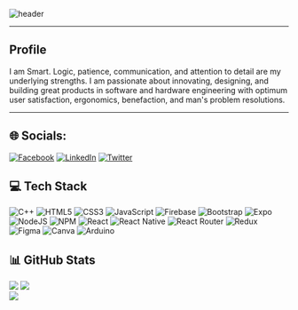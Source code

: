 ![header](https://capsule-render.vercel.app/api?type=waving&&color=0:6704E5,100:E50E42&height=130&section=footer&fontColor=FFFFFF&text=Hello%20there!%20👋&fontSize=30&reversal=true&fontAlignY=70)

<hr/>
<h2>Profile</h2>
<p>
  I am Smart. Logic, patience, communication, and attention to detail are my underlying strengths. I am passionate about innovating, designing, and building great products in software and hardware engineering with optimum user satisfaction, ergonomics, benefaction, and man's problem resolutions.
</p>

<hr/>
<h2>🌐 Socials:</h2>

[![Facebook](https://img.shields.io/badge/Facebook-%231877F2.svg?logo=Facebook&logoColor=white)](https://facebook.com/profile.php?id=100068909057734) [![LinkedIn](https://img.shields.io/badge/LinkedIn-%230077B5.svg?logo=linkedin&logoColor=white)](https://linkedin.com/in/chukwu-smart) [![Twitter](https://img.shields.io/badge/Twitter-%231DA1F2.svg?logo=Twitter&logoColor=white)](https://twitter.com/Chukwu_smartX) 

<h2>💻 Tech Stack</h2>
  
![C++](https://img.shields.io/badge/c++-%2300599C.svg?style=for-the-badge&logo=c%2B%2B&logoColor=white) ![HTML5](https://img.shields.io/badge/html5-%23E34F26.svg?style=for-the-badge&logo=html5&logoColor=white) ![CSS3](https://img.shields.io/badge/css3-%231572B6.svg?style=for-the-badge&logo=css3&logoColor=white) ![JavaScript](https://img.shields.io/badge/javascript-%23323330.svg?style=for-the-badge&logo=javascript&logoColor=%23F7DF1E) ![Firebase](https://img.shields.io/badge/firebase-%23039BE5.svg?style=for-the-badge&logo=firebase) ![Bootstrap](https://img.shields.io/badge/bootstrap-%23563D7C.svg?style=for-the-badge&logo=bootstrap&logoColor=white) ![Expo](https://img.shields.io/badge/expo-1C1E24?style=for-the-badge&logo=expo&logoColor=#D04A37) ![NodeJS](https://img.shields.io/badge/node.js-6DA55F?style=for-the-badge&logo=node.js&logoColor=white) ![NPM](https://img.shields.io/badge/NPM-%23000000.svg?style=for-the-badge&logo=npm&logoColor=white) ![React](https://img.shields.io/badge/react-%2320232a.svg?style=for-the-badge&logo=react&logoColor=%2361DAFB) ![React Native](https://img.shields.io/badge/react_native-%2320232a.svg?style=for-the-badge&logo=react&logoColor=%2361DAFB) ![React Router](https://img.shields.io/badge/React_Router-CA4245?style=for-the-badge&logo=react-router&logoColor=white) ![Redux](https://img.shields.io/badge/redux-%23593d88.svg?style=for-the-badge&logo=redux&logoColor=white) 	![Figma](https://img.shields.io/badge/figma-%23F24E1E.svg?style=for-the-badge&logo=figma&logoColor=white) ![Canva](https://img.shields.io/badge/Canva-%2300C4CC.svg?style=for-the-badge&logo=Canva&logoColor=white) ![Arduino](https://img.shields.io/badge/-Arduino-00979D?style=for-the-badge&logo=Arduino&logoColor=white)
  
 <h2>📊 GitHub Stats</h2>
 
![](https://github-readme-stats.vercel.app/api?username=Smartech-git&theme=synthwave&hide_border=false&include_all_commits=false&count_private=false)
![](https://github-readme-streak-stats.herokuapp.com/?user=Smartech-git&theme=synthwave&hide_border=false)<br/>
![](https://github-readme-stats.vercel.app/api/top-langs/?username=Smartech-git&theme=synthwave&hide_border=false&include_all_commits=false&count_private=false&layout=compact&align=center)




